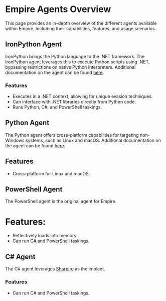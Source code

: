# Empire Agents Overview
This page provides an in-depth overview of the different agents available within Empire, including their capabilities, features, and usage scenarios.

## IronPython Agent
IronPython brings the Python language to the .NET framework. The IronPython agent leverages this to execute Python scripts using .NET, bypassing restrictions on native Python interpreters. Additional documentation on the agent can be found [here](./python/README.md).

### Features
- Executes in a .NET context, allowing for unique evasion techniques.
- Can interface with .NET libraries directly from Python code.
- Runs Python, C#, and PowerShell taskings.

## Python Agent
The Python agent offers cross-platform capabilities for targeting non-Windows systems, such as Linux and macOS. Additional documentation on the agent can be found [here](./python/README.md).

## Features
- Cross-platform for Linux and macOS.

## PowerShell Agent
The PowerShell agent is the original agent for Empire.

# Features:
- Reflectively loads into memory.
- Can run C# and PowerShell taskings.

## C# Agent
The C# agent leverages [Sharpire](https/github.com/BC-SECURITY/Sharpire) as the implant.

### Features
- Can run C# and PowerShell taskings.
